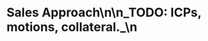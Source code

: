 <!-- status: stub; target: 150+ words -->
<!-- status: stub; target: 150+ words -->
<!-- status: stub; target: 150+ words -->
# Sales Approach\n\n_TODO: ICPs, motions, collateral._\n



